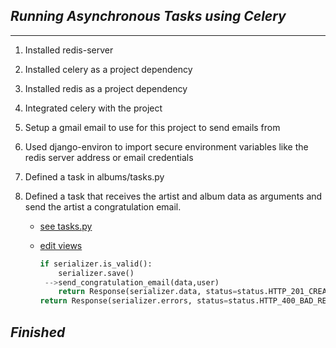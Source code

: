 ## **_*Running Asynchronous Tasks using Celery*_**
----------------------------------------

1. Installed redis-server

2. Installed celery as a project dependency

3. Installed redis as a project dependency

4. Integrated celery with the project

5. Setup a gmail email to use for this project to send emails from

6. Used django-environ to import secure environment variables like the redis server address or email credentials

7. Defined a task in albums/tasks.py 

8. Defined a task that receives the artist and album data as arguments and send the artist a congratulation email.
    - [see tasks.py](/albums/tasks.py)

    - [edit views](/albums/views.py)
        ```py
        if serializer.is_valid():
            serializer.save()
         -->send_congratulation_email(data,user)
            return Response(serializer.data, status=status.HTTP_201_CREATED)
        return Response(serializer.errors, status=status.HTTP_400_BAD_REQUEST)
        ```


## **_*Finished*_**